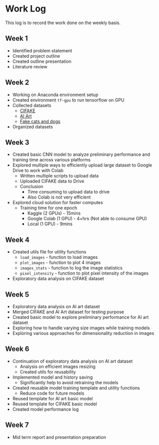 # Work Log

This log is to record the work done on the weekly basis.

## Week 1

-   Identified problem statement
-   Created project outline
-   Created outline presentation
-   Literature review

## Week 2

-   Working on Anaconda environment setup
-   Created environment `tf-gpu` to run tensorflow on GPU
-   Collected datasets
    -   [CIFAKE](https://www.kaggle.com/datasets/birdy654/cifake-real-and-ai-generated-synthetic-images?resource=download)
    -   [AI Art](https://www.kaggle.com/datasets/superpotato9/dalle-recognition-dataset)
    -   [Fake cats and dogs](https://www.kaggle.com/datasets/mattop/ai-cat-and-dog-images-dalle-mini/code)
-   Organized datasets

## Week 3

-   Created basic CNN model to analyze preliminary performance and training time across various platforms
-   Explored multiple ways to efficiently upload large dataset to Google Drive to work with Colab
    -   Written multiple scripts to upload data
    -   Uploaded CIFAKE data to Drive
    -   Conclusion
        -   Time consuming to upload data to drive
        -   Also Colab is not very efficient
-   Explored cloud solution for faster computes
    -   Training time for one epoch
        -   Kaggle (2 GPUs) - 15mins
        -   Google Colab (1 GPU) - 4+hrs (Not able to consume GPU)
        -   Local (1 GPU) - 9mins

## Week 4

-   Created utils file for utility functions
    -   `load_images` - function to load images
    -   `plot_images` - function to plot 4 images
    -   `images_stats` - function to log the image statistics
    -   `pixel_intensity` - function to plot pixel intensity of the images
-   Exploratory data analysis on CIFAKE dataset

## Week 5

-   Exploratory data analysis on AI art dataset
-   Merged CIFAKE and AI Art dataset for testing purpose
-   Created basic model to explore preliminary performance for AI art dataset
-   Exploring how to handle varying size images while training models
-   Exploring various approaches for dimensionality reduction in images

## Week 6

-   Continuation of exploratory data analysis on AI art dataset
    -   Analysis on efficient images resizing
    -   Created utils for reusability
-   Implemented model and history saving
    -   Significantly help to avoid retraining the models
-   Created reusable model training template and utility functions
    -   Reduce code for future models
-   Reused template for AI art basic model
-   Reused template for CIFAKE basic model
-   Created model performance log

## Week 7

-   Mid term report and presentation preparation
